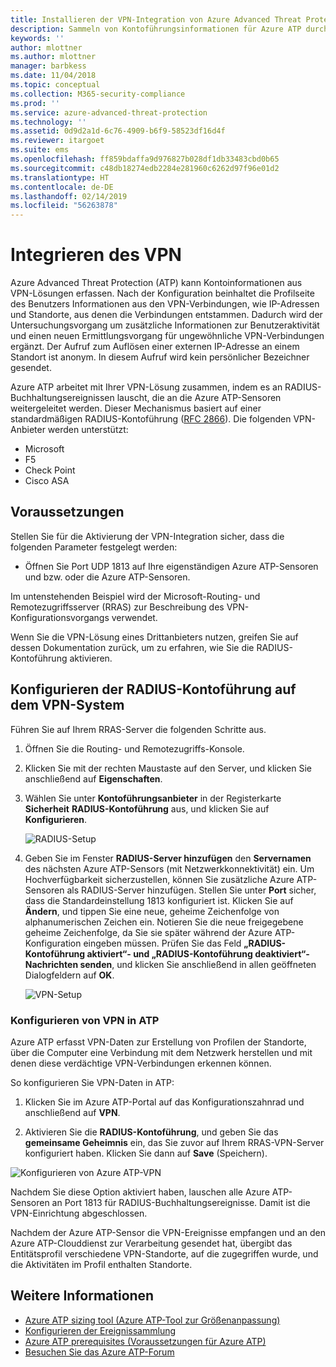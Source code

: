 ```yaml
---
title: Installieren der VPN-Integration von Azure Advanced Threat Protection | Microsoft-Dokumentation
description: Sammeln von Kontoführungsinformationen für Azure ATP durch Integration einer VPN.
keywords: ''
author: mlottner
ms.author: mlottner
manager: barbkess
ms.date: 11/04/2018
ms.topic: conceptual
ms.collection: M365-security-compliance
ms.prod: ''
ms.service: azure-advanced-threat-protection
ms.technology: ''
ms.assetid: 0d9d2a1d-6c76-4909-b6f9-58523df16d4f
ms.reviewer: itargoet
ms.suite: ems
ms.openlocfilehash: ff859bdaffa9d976827b028df1db33483cbd0b65
ms.sourcegitcommit: c48db18274edb2284e281960c6262d97f96e01d2
ms.translationtype: HT
ms.contentlocale: de-DE
ms.lasthandoff: 02/14/2019
ms.locfileid: "56263878"
---
```

# <a name="integrate-vpn"></a>Integrieren des VPN

Azure Advanced Threat Protection (ATP) kann Kontoinformationen aus VPN-Lösungen erfassen. Nach der Konfiguration beinhaltet die Profilseite des Benutzers Informationen aus den VPN-Verbindungen, wie IP-Adressen und Standorte, aus denen die Verbindungen entstammen. Dadurch wird der Untersuchungsvorgang um zusätzliche Informationen zur Benutzeraktivität und einen neuen Ermittlungsvorgang für ungewöhnliche VPN-Verbindungen ergänzt. Der Aufruf zum Auflösen einer externen IP-Adresse an einem Standort ist anonym. In diesem Aufruf wird kein persönlicher Bezeichner gesendet.

Azure ATP arbeitet mit Ihrer VPN-Lösung zusammen, indem es an RADIUS-Buchhaltungsereignissen lauscht, die an die Azure ATP-Sensoren weitergeleitet werden. Dieser Mechanismus basiert auf einer standardmäßigen RADIUS-Kontoführung ([RFC 2866](https://tools.ietf.org/html/rfc2866)). Die folgenden VPN-Anbieter werden unterstützt:

-   Microsoft
-   F5
-   Check Point
-   Cisco ASA

## <a name="prerequisites"></a>Voraussetzungen

Stellen Sie für die Aktivierung der VPN-Integration sicher, dass die folgenden Parameter festgelegt werden:

-   Öffnen Sie Port UDP 1813 auf Ihre eigenständigen Azure ATP-Sensoren und bzw. oder die Azure ATP-Sensoren.


Im untenstehenden Beispiel wird der Microsoft-Routing- und Remotezugriffsserver (RRAS) zur Beschreibung des VPN-Konfigurationsvorgangs verwendet.

Wenn Sie die VPN-Lösung eines Drittanbieters nutzen, greifen Sie auf dessen Dokumentation zurück, um zu erfahren, wie Sie die RADIUS-Kontoführung aktivieren.

## <a name="configure-radius-accounting-on-the-vpn-system"></a>Konfigurieren der RADIUS-Kontoführung auf dem VPN-System

Führen Sie auf Ihrem RRAS-Server die folgenden Schritte aus.
 
1.  Öffnen Sie die Routing- und Remotezugriffs-Konsole.
2.  Klicken Sie mit der rechten Maustaste auf den Server, und klicken Sie anschließend auf **Eigenschaften**.
3.  Wählen Sie unter **Kontoführungsanbieter** in der Registerkarte **Sicherheit** **RADIUS-Kontoführung** aus, und klicken Sie auf **Konfigurieren**.

    ![RADIUS-Setup](./media/radius-setup.png)

4.  Geben Sie im Fenster **RADIUS-Server hinzufügen** den **Servernamen** des nächsten Azure ATP-Sensors (mit Netzwerkkonnektivität) ein. Um Hochverfügbarkeit sicherzustellen, können Sie zusätzliche Azure ATP-Sensoren als RADIUS-Server hinzufügen. Stellen Sie unter **Port** sicher, dass die Standardeinstellung 1813 konfiguriert ist. Klicken Sie auf **Ändern**, und tippen Sie eine neue, geheime Zeichenfolge von alphanumerischen Zeichen ein. Notieren Sie die neue freigegebene geheime Zeichenfolge, da Sie sie später während der Azure ATP-Konfiguration eingeben müssen. Prüfen Sie das Feld **„RADIUS-Kontoführung aktiviert“- und „RADIUS-Kontoführung deaktiviert“-Nachrichten senden**, und klicken Sie anschließend in allen geöffneten Dialogfeldern auf **OK**.
 
     ![VPN-Setup](./media/vpn-set-accounting.png)
     
### <a name="configure-vpn-in-atp"></a>Konfigurieren von VPN in ATP

Azure ATP erfasst VPN-Daten zur Erstellung von Profilen der Standorte, über die Computer eine Verbindung mit dem Netzwerk herstellen und mit denen diese verdächtige VPN-Verbindungen erkennen können.

So konfigurieren Sie VPN-Daten in ATP:

1.  Klicken Sie im Azure ATP-Portal auf das Konfigurationszahnrad und anschließend auf **VPN**.
 

2.  Aktivieren Sie die **RADIUS-Kontoführung**, und geben Sie das **gemeinsame Geheimnis** ein, das Sie zuvor auf Ihrem RRAS-VPN-Server konfiguriert haben. Klicken Sie dann auf **Save** (Speichern).
 

  ![Konfigurieren von Azure ATP-VPN](./media/atp-vpn-radius.png)


Nachdem Sie diese Option aktiviert haben, lauschen alle Azure ATP-Sensoren an Port 1813 für RADIUS-Buchhaltungsereignisse. Damit ist die VPN-Einrichtung abgeschlossen. 

 Nachdem der Azure ATP-Sensor die VPN-Ereignisse empfangen und an den Azure ATP-Clouddienst zur Verarbeitung gesendet hat, übergibt das Entitätsprofil verschiedene VPN-Standorte, auf die zugegriffen wurde, und die Aktivitäten im Profil enthalten Standorte.



## <a name="see-also"></a>Weitere Informationen
- [Azure ATP sizing tool (Azure ATP-Tool zur Größenanpassung)](http://aka.ms/aatpsizingtool)
- [Konfigurieren der Ereignissammlung](configure-event-collection.md)
- [Azure ATP prerequisites (Voraussetzungen für Azure ATP)](atp-prerequisites.md)
- [Besuchen Sie das Azure ATP-Forum](https://aka.ms/azureatpcommunity)
